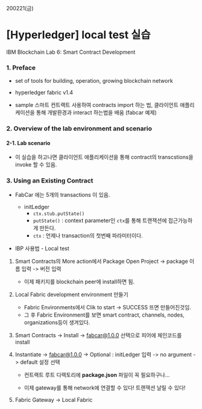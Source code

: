 200221(금)

# [Hyperledger] local test 실습

IBM Blockchain Lab 6: Smart Contract Development



### 1. Preface

- set of tools for building, operation, growing blockchain network

- hyperledger fabric v1.4
- sample 스마트 컨트랙트 사용하여 contracts import 하는 법, 클라이언트 애플리케이션을 통해 개발환경과 interact 하는법을 배움 (fabcar 예제)





### 2. Overview of the lab environment and scenario

#### 2-1. Lab scenario

- 이 실습을 하고나면 클라이언트 애플리케이션을 통해 contract의 transcstions을 invoke 할 수 있음.





### 3. Using an Existing Contract

- FabCar 에는 5개의 transactions 이 있음.
  - initLedger 
    - `ctx.stub.putState()` 
    - `putState()` : context parameter인 `ctx`를 통해 트랜잭션에 접근가능하게 만든다.
    - `ctx` : 언제나 transaction의 첫번째 파라미터이다. 



- IBP 사용법 - Local test

1. Smart Contracts의 More action에서 Package Open Project -> package 이름 입력 -> 버전 입력

   * 이제 패키지를 blockchain peer에 install하면 됨.

2. Local Fabric development environment 만들기

   - Fabric Environments에서 Clik to start  -> SUCCESS 뜨면 만들어진것임.
   - 그 후 Fabric Environment를 보면 smart contract, channels, nodes, organizations등이 생겨있다.

3. Smart Contracts -> Install -> fabcar@1.0.0 선택으로 피어에 체인코드를 install

4. Instantiate -> fabcar@1.0.0 -> Optional : initLedger 입력 -> no argument -> default 설정 선택

   - 컨트랙트 루트 디렉토리에 **package.json** 파일이 꼭 필요하구나...

   - 이제 gateway를 통해 network에 연결할 수 있다! 트랜잭션 날릴 수 있다!

5.   Fabric Gateway -> Local Fabric


